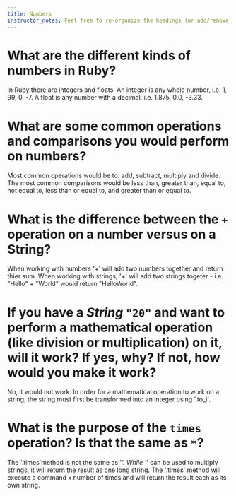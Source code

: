 ```yaml
---
title: Numbers
instructor_notes: Feel free to re-organize the headings (or add/remove headings) below. We included the headings for your benefit, but it's 100% fine if you want to write your responses in some different structure.
---
```


# What are the different kinds of numbers in Ruby?

In Ruby there are integers and floats.  An integer is any whole number, i.e. 1, 99, 0, -7.  A float is any number with a decimal, i.e. 1.875, 0.0, -3.33.

# What are some common operations and comparisons you would perform on numbers?

Most common operations would be to: add, subtract, multiply and divide.  The most common comparisons would be less than, greater than, equal to, not equal to,
less than or equal to, and greater than or equal to.

# What is the difference between the `+` operation on a number versus on a String?

When working with numbers '+' will add two numbers together and return thier sum.  When working with strings, '+' will add two strings togeter - i.e. "Hello" + "World" would
return "HelloWorld".

# If you have a _String_ `"20"` and want to perform a mathematical operation (like division or multiplication) on it, will it work? If yes, why? If not, how would you make it work?

No, it would not work.  In order for a mathematical operation to work on a string, the string must first be transformed into an integer using '.to_i'.

# What is the purpose of the `times` operation? Is that the same as `*`?

The '.times'method is not the same as '*'.  While '*' can be used to multiply strings, it will return the result as one long string.  The '.times' method will execute
a command x number of times and will return the result each as its own string.  
